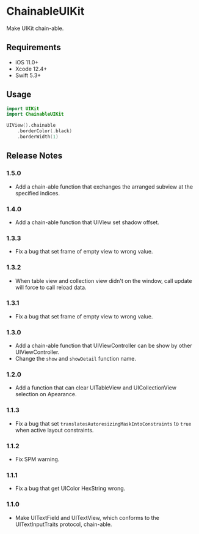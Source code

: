 # ChainableUIKit

Make UIKit chain-able.

## Requirements

- iOS 11.0+
- Xcode 12.4+
- Swift 5.3+

## Usage

```swift
import UIKit
import ChainableUIKit

UIView().chainable
    .borderColor(.black)
    .borderWidth(1)
```

## Release Notes

### 1.5.0

- Add a chain-able function that exchanges the arranged subview at the specified indices.

### 1.4.0

- Add a chain-able function that UIView set shadow offset.

### 1.3.3

- Fix a bug that set frame of empty view to wrong value.

### 1.3.2

- When table view and collection view didn't on the window, call update will force to call reload data.

### 1.3.1

- Fix a bug that set frame of empty view to wrong value.

### 1.3.0

- Add a chain-able function that UIViewController can be show by other UIViewController.
- Change the `show` and `showDetail` function name.

### 1.2.0

- Add a function that can clear UITableView and UICollectionView selection on Apearance.

### 1.1.3

- Fix a bug that set `translatesAutoresizingMaskIntoConstraints` to `true` when active layout constraints.

### 1.1.2

- Fix SPM warning.

### 1.1.1

- Fix a bug that get UIColor HexString wrong.

### 1.1.0

- Make UITextField and UITextView, which conforms to the UITextInputTraits protocol, chain-able.
